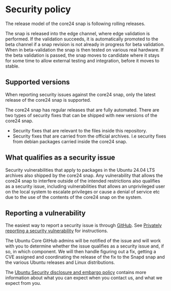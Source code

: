 # Security policy

The release model of the core24 snap is following rolling releases. 

The snap is released into the edge channel, where edge validation is performed. If the validation 
succeeds, it is automatically promoted to the beta channel if a snap revision is not already in progress 
for beta validation. When in beta-validation the snap is then tested on various real hardware. If the beta
validation is passed, the snap moves to candidate where it stays for some time to allow external testing
and integration, before it moves to stable.

## Supported versions
<!-- Include start supported versions -->
When reporting security issues against the core24 snap, only the latest 
release of the core24 snap is supported.

The core24 snap has regular releases that are fully automated. There are two 
types of security fixes that can be shipped with new versions of the core24 snap.

- Security fixes that are relevant to the files inside this repository.
- Security fixes that are carried from the official archives. I.e security fixes 
from debian packages carried inside the core24 snap.

<!-- Include end supported versions -->

## What qualifies as a security issue

Security vulnerabilities that apply to packages in the Ubuntu 24.04 LTS archives also shipped by the
core24 snap. Any vulnerability that allows the core24 snap to interfere outside 
of the intended restrictions also qualifies as a security issue, including vulnerabilities that
allows an unprivileged user on the local system to escalate privileges or cause a 
denial of service etc due to the use of the contents of the core24 snap on the system.

## Reporting a vulnerability

The easiest way to report a security issue is through
[GitHub](https://github.com/canonical/core-base/security/advisories/new). See
[Privately reporting a security
vulnerability](https://docs.github.com/en/code-security/security-advisories/guidance-on-reporting-and-writing/privately-reporting-a-security-vulnerability)
for instructions.

The Ubuntu Core GitHub admins will be notified of the issue and will work with you
to determine whether the issue qualifies as a security issue and, if so, in
which component. We will then handle figuring out a fix, getting a CVE
assigned and coordinating the release of the fix to the Snapd snap and the
various Ubuntu releases and Linux distributions.

The [Ubuntu Security disclosure and embargo
policy](https://ubuntu.com/security/disclosure-policy) contains more
information about what you can expect when you contact us, and what we
expect from you.
